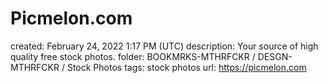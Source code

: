 # Picmelon.com

created: February 24, 2022 1:17 PM (UTC)
description: Your source of high quality free stock photos.
folder: BOOKMRKS-MTHRFCKR / DESGN-MTHRFCKR / Stock Photos
tags: stock photos
url: https://picmelon.com